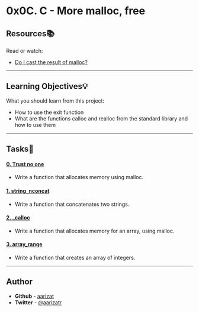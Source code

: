 # 0x0C. C - More malloc, free

## Resources:books:
Read or watch:
* [Do I cast the result of malloc?](https://intranet.hbtn.io/rltoken/xRakq81EUvl-3QG_3QUC8A)

---
## Learning Objectives:bulb:
What you should learn from this project:

* How to use the exit function
* What are the functions calloc and realloc from the standard library and how to use them

---

## Tasks:pencil:

#### [0. Trust no one](./0-malloc_checked.c)
* Write a function that allocates memory using malloc.


#### [1. string_nconcat](./1-string_nconcat.c)
* Write a function that concatenates two strings.


#### [2. _calloc](./2-calloc.c)
* Write a function that allocates memory for an array, using malloc.


#### [3. array_range](./3-array_range.c)
* Write a function that creates an array of integers.

---

## Author
* **Github** - [aarizat](https://github.com/aarizat)
* **Twitter** - [@aarizatr](https://twitter.com/aarizatr)

